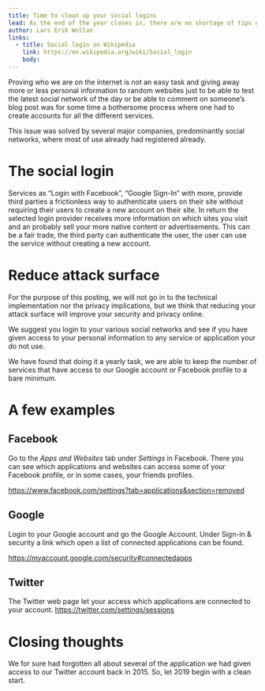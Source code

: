 ```yaml
---
title: Time to clean up your social logins
lead: As the end of the year closes in, there are no shortage of tips on how to get your home ready for the festive season. We think you should take a time out, and consider which application should still have access to your social accounts.
author: Lars Erik Wollan
links:
  - title: Social login on Wikipedia
    link: https://en.wikipedia.org/wiki/Social_login
    body:
---
```

Proving who we are on the internet is not an easy task and giving away more or less personal information to random websites just to be able to test the latest social network of the day or be able to comment on someone’s blog post was for some time a bothersome process where one had to create accounts for all the different services.

This issue was solved by several major companies, predominantly social networks,  where most of use already had registered already.

# The social login
Services as “Login with Facebook”, “Google Sign-In” with more, provide third parties a frictionless way to authenticate users on their site without requiring their users to create a new account on their site. In return the selected login provider receives more information on which sites you visit and an probably sell your more native content or advertisements. This can be a fair trade, the third party can authenticate the user, the user can use the service without creating a new account.

# Reduce attack surface
For the purpose of this posting, we will not go in to the technical implementation nor the privacy implications, but we think that reducing your attack surface will improve your security and privacy online.

We suggest you login to your various social networks and see if you have given access to your personal information to any service or application your do not use.

We have found that doing it a yearly task, we are able to keep the number of services that have access to our Google account or Facebook profile to a bare minimum.

# A few examples
## Facebook
Go to the *Apps and Websites* tab under *Settings* in Facebook. There you can see which applications and websites can access some of your Facebook profile, or in some cases, your friends profiles.

https://www.facebook.com/settings?tab=applications&section=removed

## Google
Login to your Google account and go the Google Account. Under Sign-in & security a link which open a list of connected applications can be found.

https://myaccount.google.com/security#connectedapps

## Twitter
The Twitter web page let your access which applications are connected to your account.
https://twitter.com/settings/sessions

# Closing thoughts
We for sure had forgotten all about several of the application we had given access to our Twitter account back in 2015. So, let 2019 begin with a clean start.
